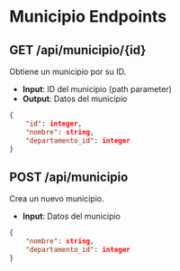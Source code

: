 # Municipio Endpoints

## GET /api/municipio/{id}
Obtiene un municipio por su ID.
- **Input**: ID del municipio (path parameter)
- **Output**: Datos del municipio
```json
{
    "id": integer,
    "nombre": string,
    "departamento_id": integer
}
```

## POST /api/municipio
Crea un nuevo municipio.
- **Input**: Datos del municipio
```json
{
    "nombre": string,
    "departamento_id": integer
}
```

